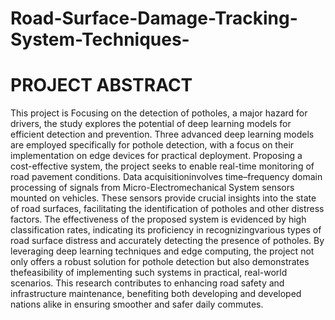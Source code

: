 # Road-Surface-Damage-Tracking-System-Techniques-

# PROJECT ABSTRACT 

This project is Focusing on the detection of potholes, a major hazard for drivers, the study explores the potential of deep learning models for efficient detection and prevention. Three advanced deep learning models are employed specifically for pothole detection, with a focus on their implementation on edge devices for practical deployment. Proposing a cost-effective system, the project seeks to enable real-time monitoring of road pavement conditions. Data acquisitioninvolves time–frequency domain processing of signals from Micro-Electromechanical System sensors mounted on vehicles. These sensors provide crucial insights into the state of road surfaces, facilitating the identification of potholes and other distress factors. The effectiveness of the proposed system is evidenced by high classification rates, indicating its proficiency in recognizingvarious types of road surface distress and accurately detecting the presence of potholes. By leveraging deep learning techniques and edge computing, the project not only offers a robust solution for pothole detection but also demonstrates thefeasibility of implementing such systems in practical, real-world scenarios. This research contributes to enhancing road safety and infrastructure maintenance, benefiting both developing and developed nations alike in ensuring smoother and safer daily commutes.

